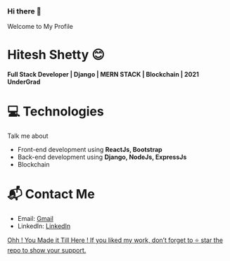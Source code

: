 ### Hi there 👋
Welcome to My Profile

# Hitesh Shetty 😊

<b>Full Stack Developer | Django | MERN STACK | Blockchain | 2021 UnderGrad</b>

# 💻 Technologies
 Talk me about
 - Front-end development using <b>ReactJs, Bootstrap</b>
 - Back-end development using <b>Django, NodeJs, ExpressJs </b>
 - Blockchain
 
# 📬 Contact Me
  - Email: <a href = "mailto: hitesh.shetty2011@gmail.com">Gmail</a>
  - LinkedIn: <a href='https://www.linkedin.com/in/hitesh-shetty2011/'>LinkedIn</a>

<a href='https://github.com/domain69?tab=repositories' target='_blank'>Ohh ! You Made it Till Here ! If you liked my work, don’t forget to ⭐ star the repo to show your support.</a>

<!--
**domain69/domain69** is a ✨ _special_ ✨ repository because its `README.md` (this file) appears on your GitHub profile.

Here are some ideas to get you started:

- 🔭 I’m currently working on ...
- 🌱 I’m currently learning ...
- 👯 I’m looking to collaborate on ...
- 🤔 I’m looking for help with ...
- 💬 Ask me about ...
- 📫 How to reach me: ...
- 😄 Pronouns: ...
- ⚡ Fun fact: ...
-->
